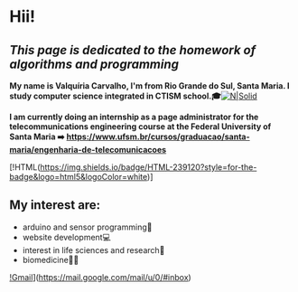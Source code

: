 # Hii!
## _This page is dedicated to the homework of algorithms and programming_



**My name is Valquíria Carvalho, I'm from Rio Grande do Sul, Santa Maria. 
I study computer science integrated in CTISM school.🎓**[![N|Solid](https://img1.gratispng.com/20180405/wow/kisspng-muttley-dick-dastardly-gfycat-animation-cartoon-characters-5ac671c8dc9d77.2838497115229546969037.jpg)](https://nodesource.com/products/nsolid)


**I am currently doing an internship as a page administrator for the telecommunications engineering course at the Federal University of Santa Maria ➡️ https://www.ufsm.br/cursos/graduacao/santa-maria/engenharia-de-telecomunicacoes**

[!HTML(https://img.shields.io/badge/HTML-239120?style=for-the-badge&logo=html5&logoColor=white)]



## My interest are:

- arduino and sensor programming🤖
- website development💻
- interest in life sciences and research🔬
- biomedicine👩🏻‍ 


[!Gmail](https://img.shields.io/badge/Gmail-D14836?style=for-the-badge&logo=gmail&logoColor=white)](https://mail.google.com/mail/u/0/#inbox)




